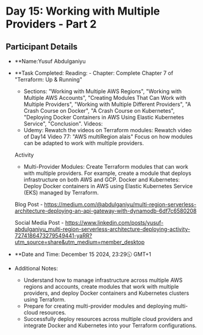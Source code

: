 # Day 15: Working with Multiple Providers - Part 2

## Participant Details

- **Name:Yusuf Abdulganiyu 
- **Task Completed:
  Reading: 
	  - Chapter: Complete Chapter 7 of "Terraform: Up & Running"
    - Sections: "Working with Multiple AWS Regions", "Working with Multiple AWS Accounts",
                "Creating Modules That Can Work with Multiple Providers", "Working with Multiple Different Providers",
                "A Crash Course on Docker", "A Crash Course on Kubernetes",
                "Deploying Docker Containers in AWS Using Elastic Kubernetes Service", "Conclusion".
  Videos:
    - Udemy: Rewatch the videos on Terraform modules:
              Rewatch video of Day14
              Video 77: "AWS multiRegion alais"
              Focus on how modules can be adapted to work with multiple providers.

  Activity
	- Multi-Provider Modules: Create Terraform modules that can work with multiple providers. For example, create a module that deploys infrastructure on both AWS and GCP.
Docker and Kubernetes: Deploy Docker containers in AWS using Elastic Kubernetes Service (EKS) managed by Terraform.
  
  Blog Post
      - https://medium.com/@abdulganiyu/multi-region-serverless-architecture-deploying-an-api-gateway-with-dynamodb-6df7c6580208
  
  Social Media Post
        - https://www.linkedin.com/posts/yusuf-abdulganiyu_multi-region-serverless-architecture-deploying-activity-7274186473279549441-yaRR?utm_source=share&utm_medium=member_desktop

- **Date and Time: December 15 2024, 23:29🕥 GMT+1

- Additional Notes:
  - Understand how to manage infrastructure across multiple AWS regions and accounts, create modules that work with multiple providers, 
    and deploy Docker containers and Kubernetes clusters using Terraform.
  - Prepare for creating multi-provider modules and deploying multi-cloud resources.
  - Successfully deploy resources across multiple cloud providers and integrate Docker and Kubernetes into your Terraform configurations.

